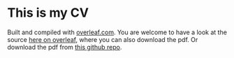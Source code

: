 # This is my CV

Built and compiled with [overleaf.com](https://www.overleaf.com/).
You are welcome to have a look at the source [here on overleaf](https://www.overleaf.com/read/ptrskyqknphc#e6d9d8), where you can also download the pdf.
Or download the pdf from [this github repo](https://github.com/kschmidster/cv/blob/master/cv_de.pdf).